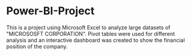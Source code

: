 # Power-BI-Project
This is a project using Microsoft Excel to analyze large datasets of "MICROSOSFT CORPORATION". Pivot tables were used for different analysis and an interactive dashboard was created to show the financial position of the company.
